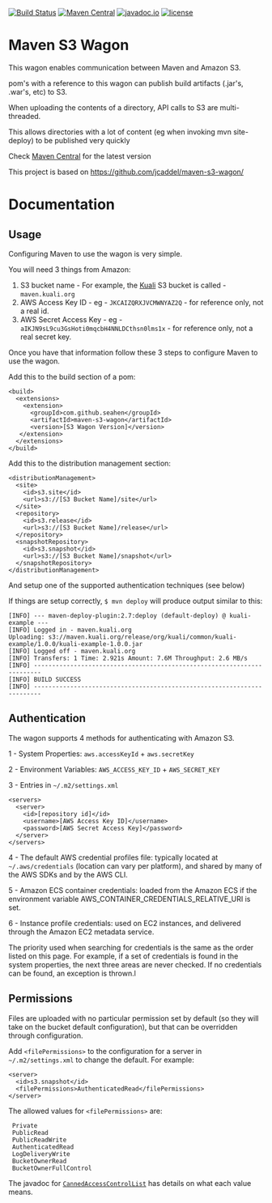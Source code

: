 [![Build Status](https://travis-ci.com/seahen/maven-s3-wagon.svg?branch=master)](https://travis-ci.com/seahen/maven-s3-wagon)
[![Maven Central](https://img.shields.io/maven-central/v/com.github.seahen/maven-s3-wagon.svg)](https://maven-badges.herokuapp.com/maven-central/com.github.seahen/maven-s3-wagon/)
[![javadoc.io](https://javadocio-badges.herokuapp.com/com.github.seahen/maven-s3-wagon/badge.svg)](https://www.javadoc.io/doc/com.github.seahen/maven-s3-wagon)
[![license](https://img.shields.io/github/license/seahen/maven-s3-wagon.svg)]()
    

# Maven S3 Wagon

This wagon enables communication between Maven and Amazon S3.

pom's with a reference to this wagon can publish build artifacts (.jar's, .war's, etc) to S3.

When uploading the contents of a directory, API calls to S3 are multi-threaded.

This allows directories with a lot of content (eg when invoking mvn site-deploy) to be published very quickly

Check [Maven Central](http://search.maven.org/#search|gav|1|g%3A%22com.github.seahen%22%20AND%20a%3A%22maven-s3-wagon%22) for the latest version

This project is based on https://github.com/jcaddel/maven-s3-wagon/

# Documentation

## Usage
Configuring Maven to use the wagon is very simple.

You will need 3 things from Amazon: 

1. S3 bucket name - For example, the [Kuali](http://www.kuali.org/) S3 bucket is called - `maven.kuali.org`
2. AWS Access Key ID - eg - `JKCAIZQRXJVCMWNYAZ2Q` - for reference only, not a real id.
3. AWS Secret Access Key - eg - `aIKJN9sL9cu3GsHoti0mqcbH4NNLDCthsn0lms1x` - for reference only,  not a real secret key.

Once you have that information follow these 3 steps to configure Maven to use the wagon.

Add this to the build section of a pom:

    <build>
      <extensions>
        <extension>
          <groupId>com.github.seahen</groupId>
          <artifactId>maven-s3-wagon</artifactId>
          <version>[S3 Wagon Version]</version>
       </extension>
      </extensions>
    </build>

Add this to the distribution management section:

    <distributionManagement>
      <site>
        <id>s3.site</id>
        <url>s3://[S3 Bucket Name]/site</url>
      </site>
      <repository>
        <id>s3.release</id>
        <url>s3://[S3 Bucket Name]/release</url>
      </repository>
      <snapshotRepository>
        <id>s3.snapshot</id>
        <url>s3://[S3 Bucket Name]/snapshot</url>
      </snapshotRepository>
    </distributionManagement>
  
And setup one of the supported authentication techniques (see below)

If things are setup correctly, `$ mvn deploy` will produce output similar to this:

    [INFO] --- maven-deploy-plugin:2.7:deploy (default-deploy) @ kuali-example ---
    [INFO] Logged in - maven.kuali.org
    Uploading: s3://maven.kuali.org/release/org/kuali/common/kuali-example/1.0.0/kuali-example-1.0.0.jar
    [INFO] Logged off - maven.kuali.org
    [INFO] Transfers: 1 Time: 2.921s Amount: 7.6M Throughput: 2.6 MB/s
    [INFO] ------------------------------------------------------------------------
    [INFO] BUILD SUCCESS
    [INFO] ------------------------------------------------------------------------


## Authentication
The wagon supports 4 methods for authenticating with Amazon S3.

1 - System Properties: `aws.accessKeyId` + `aws.secretKey`

2 - Environment Variables: `AWS_ACCESS_KEY_ID` + `AWS_SECRET_KEY`

3 - Entries in `~/.m2/settings.xml`

    <servers>
      <server>
        <id>[repository id]</id>
        <username>[AWS Access Key ID]</username>
        <password>[AWS Secret Access Key]</password>
      </server>
    </servers>

4 - The default AWS credential profiles file: typically located at `~/.aws/credentials` (location can vary per platform), and shared by many of the AWS SDKs and by the AWS CLI.

5 - Amazon ECS container credentials: loaded from the Amazon ECS if the environment variable AWS_CONTAINER_CREDENTIALS_RELATIVE_URI is set.

6 - Instance profile credentials: used on EC2 instances, and delivered through the Amazon EC2 metadata service.

The priority used when searching for credentials is the same as the order listed on this page.  For example, if a set of credentials is found in the system properties, the next three areas are never checked.  If no credentials can be found, an exception is thrown.l


## Permissions
Files are uploaded with no particular permission set by default (so they will take on the bucket default configuration), but that can be overridden through configuration.

Add `<filePermissions>` to the configuration for a server in `~/.m2/settings.xml` to change the default. For example:

    <server>
      <id>s3.snapshot</id>
      <filePermissions>AuthenticatedRead</filePermissions>
    </server>

The allowed values for `<filePermissions>` are:

     Private
     PublicRead
     PublicReadWrite 
     AuthenticatedRead 
     LogDeliveryWrite
     BucketOwnerRead
     BucketOwnerFullControl

The javadoc for [`CannedAccessControlList`](http://docs.amazonwebservices.com/AWSJavaSDK/latest/javadoc/com/amazonaws/services/s3/model/CannedAccessControlList.html) has details on what each value means.
